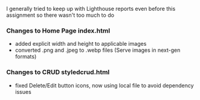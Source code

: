 I generally tried to keep up with Lighthouse reports even before this assignment so there wasn't too much to do
### Changes to Home Page index.html
- added explicit width and height to applicable images
- converted .png and .jpeg to .webp files (Serve images in next-gen formats)
<!-- - optimized for mobile -->



### Changes to CRUD styledcrud.html
- fixed Delete/Edit button icons, now using local file to avoid dependency issues